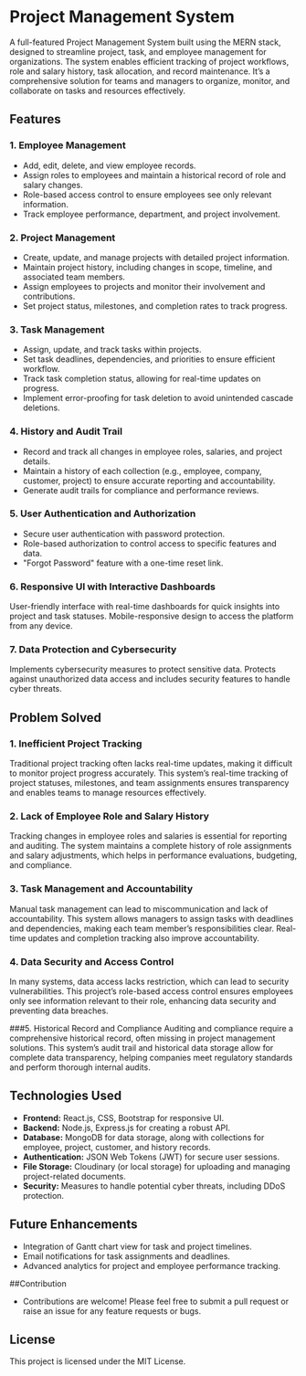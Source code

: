 # Project Management System
A full-featured Project Management System built using the MERN stack, designed to streamline project, task, and employee management for organizations. The system enables efficient tracking of project workflows, role and salary history, task allocation, and record maintenance. It’s a comprehensive solution for teams and managers to organize, monitor, and collaborate on tasks and resources effectively.

## Features

### 1. Employee Management
- Add, edit, delete, and view employee records.
- Assign roles to employees and maintain a historical record of role and salary changes.
- Role-based access control to ensure employees see only relevant information.
- Track employee performance, department, and project involvement.

### 2. Project Management
- Create, update, and manage projects with detailed project information.
- Maintain project history, including changes in scope, timeline, and associated team members.
- Assign employees to projects and monitor their involvement and contributions.
- Set project status, milestones, and completion rates to track progress.

### 3. Task Management
- Assign, update, and track tasks within projects.
- Set task deadlines, dependencies, and priorities to ensure efficient workflow.
- Track task completion status, allowing for real-time updates on progress.
- Implement error-proofing for task deletion to avoid unintended cascade deletions.

### 4. History and Audit Trail
- Record and track all changes in employee roles, salaries, and project details.
- Maintain a history of each collection (e.g., employee, company, customer, project) to ensure accurate reporting and accountability.
- Generate audit trails for compliance and performance reviews.

### 5. User Authentication and Authorization
- Secure user authentication with password protection.
- Role-based authorization to control access to specific features and data.
- "Forgot Password" feature with a one-time reset link.

### 6. Responsive UI with Interactive Dashboards
User-friendly interface with real-time dashboards for quick insights into project and task statuses.
Mobile-responsive design to access the platform from any device.

### 7. Data Protection and Cybersecurity
Implements cybersecurity measures to protect sensitive data.
Protects against unauthorized data access and includes security features to handle cyber threats.


## Problem Solved
### 1. Inefficient Project Tracking
Traditional project tracking often lacks real-time updates, making it difficult to monitor project progress accurately. This system’s real-time tracking of project statuses, milestones, and team assignments ensures transparency and enables teams to manage resources effectively.

### 2. Lack of Employee Role and Salary History
Tracking changes in employee roles and salaries is essential for reporting and auditing. The system maintains a complete history of role assignments and salary adjustments, which helps in performance evaluations, budgeting, and compliance.

### 3. Task Management and Accountability
Manual task management can lead to miscommunication and lack of accountability. This system allows managers to assign tasks with deadlines and dependencies, making each team member’s responsibilities clear. Real-time updates and completion tracking also improve accountability.

### 4. Data Security and Access Control
In many systems, data access lacks restriction, which can lead to security vulnerabilities. This project’s role-based access control ensures employees only see information relevant to their role, enhancing data security and preventing data breaches.

###5. Historical Record and Compliance
Auditing and compliance require a comprehensive historical record, often missing in project management solutions. This system’s audit trail and historical data storage allow for complete data transparency, helping companies meet regulatory standards and perform thorough internal audits.

## Technologies Used
- **Frontend:** React.js, CSS, Bootstrap for responsive UI.
- **Backend:** Node.js, Express.js for creating a robust API.
- **Database:** MongoDB for data storage, along with collections for employee, project, customer, and history records.
- **Authentication:** JSON Web Tokens (JWT) for secure user sessions.
- **File Storage:** Cloudinary (or local storage) for uploading and managing project-related documents.
- **Security:** Measures to handle potential cyber threats, including DDoS protection.


## Future Enhancements
- Integration of Gantt chart view for task and project timelines.
- Email notifications for task assignments and deadlines.
- Advanced analytics for project and employee performance tracking.
  
##Contribution
- Contributions are welcome! Please feel free to submit a pull request or raise an issue for any feature requests or bugs.

## License
This project is licensed under the MIT License.
